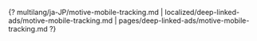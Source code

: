 {? multilang/ja-JP/motive-mobile-tracking.md | localized/deep-linked-ads/motive-mobile-tracking.md | pages/deep-linked-ads/motive-mobile-tracking.md ?}
